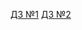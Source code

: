 [ДЗ №1](https://github.com/AlexKos36/Ylab-qa-intensive/tree/Homework-1)
[ДЗ №2](https://github.com/AlexKos36/Ylab-qa-intensive/tree/homework-2)

